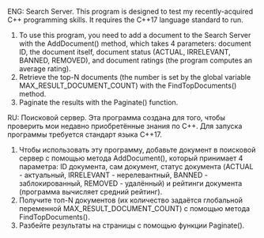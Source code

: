ENG:
Search Server. 
This program is designed to test my recently-acquired C++ programming skills. 
It requires the C++17 language standard to run.

1) To use this program, you need to add a document to the Search Server with the AddDocument() method, which takes 4 parameters: document ID, the document itself, document status (ACTUAL, IRRELEVANT, BANNED, REMOVED), and document ratings (the program computes an average rating).
2) Retrieve the top-N documents (the number is set by the global variable MAX_RESULT_DOCUMENT_COUNT) with the FindTopDocuments() method.
3) Paginate the results with the Paginate() function.

RU:
Поисковой сервер. 
Эта программа создана для того, чтобы проверить мои недавно приобретённые знания по C++. 
Для запуска программы требуется стандарт языка C++17.

1) Чтобы использовать эту программу, добавьте документ в поисковой сервер с помощью метода AddDocument(), который принимает 4 параметра: ID документа, сам документ, статус документа (ACTUAL - актуальный, IRRELEVANT - нерелевантный, BANNED - заблокированный, REMOVED - удалённый) и рейтинги документа (программа вычисляет средний рейтинг).
2) Получите топ-N документов (их количество задаётся глобальной переменной MAX_RESULT_DOCUMENT_COUNT) с помощью метода FindTopDocuments().
3) Разбейте результаты на страницы с помощью функции Paginate().
